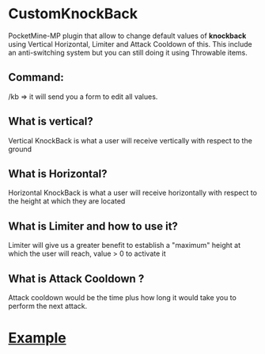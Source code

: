 # CustomKnockBack

PocketMine-MP plugin that allow to change default values of **knockback** using Vertical Horizontal, Limiter and Attack Cooldown of this.
This include an anti-switching system but you can still doing it using Throwable items.

## Command:
/kb => it will send you a form to edit all values.

## What is vertical?
Vertical KnockBack is what a user will receive vertically with respect to the ground

## What is Horizontal?
Horizontal KnockBack is what a user will receive horizontally with respect to the height at which they are located

## What is Limiter and how to use it?
Limiter will give us a greater benefit to establish a "maximum" height at which the user will reach, value > 0 to activate it

## What is Attack Cooldown ?
Attack cooldown would be the time plus how long it would take you to perform the next attack.

# [Example](https://youtu.be/tU6NfZ3O1KI)